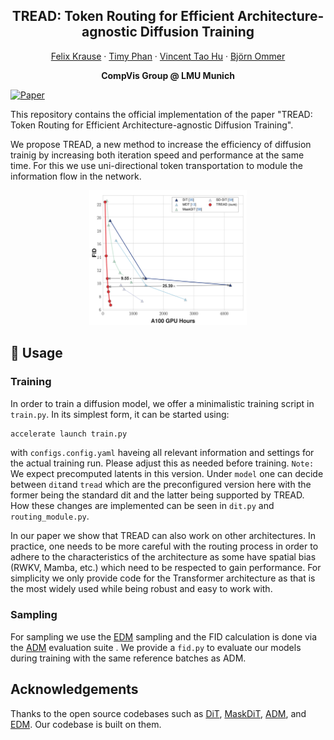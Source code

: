 <h2 align="center">TREAD: Token Routing for Efficient Architecture-agnostic Diffusion Training</h2>
<div align="center"> 
  <a href="" target="_blank">Felix Krause</a> · 
  <a href="" target="_blank">Timy Phan</a> · 
  <a href="" target="_blank">Vincent Tao Hu</a> · 
  <a href="https://ommer-lab.com/people/ommer/" target="_blank">Björn Ommer</a>
</div>
<p align="center"> 
  <b>CompVis Group @ LMU Munich</b> <br/>
</p>

[![Paper](https://img.shields.io/badge/arXiv-PDF-b31b1b)](https://arxiv.org/pdf/2501.04765)

This repository contains the official implementation of the paper "TREAD: Token Routing for Efficient Architecture-agnostic Diffusion Training".

We propose TREAD, a new method to increase the efficiency of diffusion trainig by increasing both iteration speed and performance at the same time. For this we use uni-directional token transportation to module the information flow in the network.

<div align="center">
  <img src="./docs/images/teaser.png" alt="teaser" style="width:50%;">
</div>

## 🚀 Usage

### Training

In order to train a diffusion model, we offer a minimalistic training script in `train.py`. In its simplest form, it can be started using:

```python
accelerate launch train.py
```

with `configs.config.yaml` haveing all relevant information and settings for the actual training run. Please adjust this as needed before training.
`Note:` We expect precomputed latents in this version.
Under `model` one can decide between `dit`and `tread` which are the preconfigured version here with the former being the standard dit and the latter being supported by TREAD. How these changes are implemented can be seen in `dit.py` and `routing_module.py`.

In our paper we show that TREAD can also work on other architectures. In practice, one needs to be more careful with the routing process in order to adhere to the characteristics of the architecture as some have spatial bias (RWKV, Mamba, etc.) which need to be respected to gain performance. For simplicity we only provide code for the Transformer architecture as that is the most widely used while being robust and easy to work with.

### Sampling

For sampling we use the [EDM](https://github.com/NVlabs/edm) sampling and the FID calculation is done via the [ADM](https://github.com/openai/guided-diffusion) evaluation suite . We provide a `fid.py` to evaluate our models during training with the same reference batches as ADM.

## Acknowledgements

Thanks to the open source codebases such as [DiT](https://github.com/facebookresearch/DiT), [MaskDiT](https://github.com/Anima-Lab/MaskDiT), [ADM](https://github.com/openai/guided-diffusion), and [EDM](https://github.com/NVlabs/edm). Our codebase is built on them.
